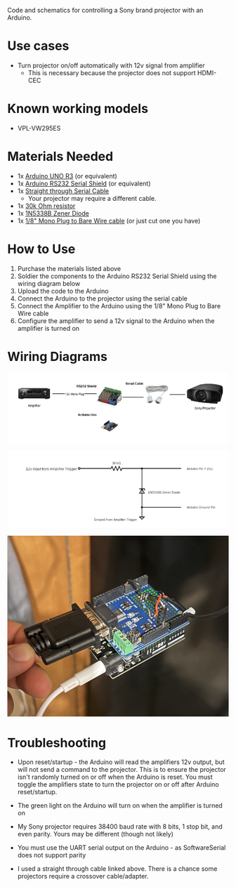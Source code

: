 Code and schematics for controlling a Sony brand projector with an Arduino.

# Use cases

- Turn projector on/off automatically with 12v signal from amplifier
  - This is necessary because the projector does not support HDMI-CEC

# Known working models

- VPL-VW295ES

# Materials Needed

- 1x [Arduino UNO R3](https://www.amazon.com/ELEGOO-Board-ATmega328P-ATMEGA16U2-Compliant/dp/B01EWOE0UU/ref=sxts_rp_s_a_1_0?content-id=amzn1.sym.eff26b9b-e255-411b-a40d-eccb21f93fe4%3Aamzn1.sym.eff26b9b-e255-411b-a40d-eccb21f93fe4&crid=1598SI0EQDSPU&cv_ct_cx=arduino+uno&keywords=arduino+uno&pd_rd_i=B01EWOE0UU&pd_rd_r=a9415f72-fa90-4607-bdc8-932cb17fc034&pd_rd_w=hMHov&pd_rd_wg=MC7Uj&pf_rd_p=eff26b9b-e255-411b-a40d-eccb21f93fe4&pf_rd_r=JDFF7GSGE2EBQNQWB4VZ&qid=1677335223&sprefix=arduino+uno%2Caps%2C65&sr=1-1-5985efba-8948-4f09-9122-d605505c9d1e) (or equivalent)
- 1x [Arduino RS232 Serial Shield](https://www.amazon.com/dp/B00N4MKVFK?psc=1&ref=ppx_yo2ov_dt_b_product_details) (or equivalent)
- 1x [Straight through Serial Cable](https://www.amazon.com/Serial-Extension-Female-Straight-Through/dp/B07B4T699J/ref=sr_1_3?crid=4PB6KDXXOO9T&keywords=rs232+cable&qid=1677337188&sprefix=rs232+cable+%2Caps%2C64&sr=8-3)
  - Your projector may require a different cable.
- 1x [30k Ohm resistor](https://www.amazon.com/dp/B008UFWHL2?psc=1&ref=ppx_yo2ov_dt_b_product_details)
- 1x [1N5338B Zener Diode](https://www.amazon.com/dp/B008UFWHL2?psc=1&ref=ppx_yo2ov_dt_b_product_details)
- 1x [1/8" Mono Plug to Bare Wire cable](https://www.amazon.com/dp/B08Q7CYHZC?psc=1&ref=ppx_yo2ov_dt_b_product_details) (or just cut one you have)

# How to Use

1. Purchase the materials listed above
2. Soldier the components to the Arduino RS232 Serial Shield using the wiring diagram below
3. Upload the code to the Arduino
4. Connect the Arduino to the projector using the serial cable
5. Connect the Amplifier to the Arduino using the 1/8" Mono Plug to Bare Wire cable
6. Configure the amplifier to send a 12v signal to the Arduino when the amplifier is turned on

# Wiring Diagrams

![High level wiring diagram](wiring-diagram.png)

![Wiring Schematic](circuit-4.png)

![Picture of soldered components](picture.png)

# Troubleshooting

- Upon reset/startup - the Arduino will read the amplifiers 12v output, but will not send a command to the projector. This is to ensure the projector isn't randomly turned on or off when the Arduino is reset. You must toggle the amplifiers state to turn the projector on or off after Arduino reset/startup.

- The green light on the Arduino will turn on when the amplifier is turned on

- My Sony projector requires 38400 baud rate with 8 bits, 1 stop bit, and even parity. Yours may be different (though not likely)

- You must use the UART serial output on the Arduino - as SoftwareSerial does not support parity

- I used a straight through cable linked above. There is a chance some projectors require a crossover cable/adapter.
